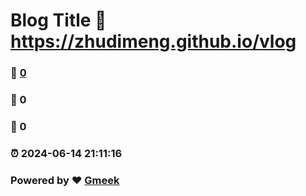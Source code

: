 # Blog Title :link: https://zhudimeng.github.io/vlog 
### :page_facing_up: [0](https://zhudimeng.github.io/vlog/tag.html) 
### :speech_balloon: 0 
### :hibiscus: 0 
### :alarm_clock: 2024-06-14 21:11:16 
### Powered by :heart: [Gmeek](https://github.com/Meekdai/Gmeek)
